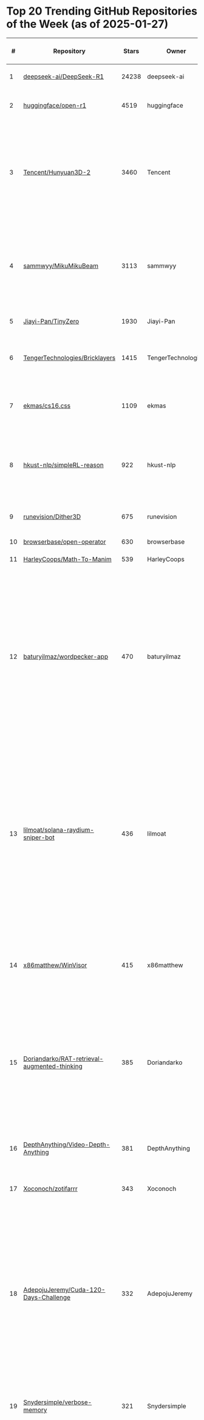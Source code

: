 # Top 20 Trending GitHub Repositories of the Week (as of 2025-01-27)

| # | Repository | Stars | Owner | Avatar | Description | Topics | URL | Created At | Updated At | Pushed At | Git URL | SSH URL | Clone URL | SVN URL | Homepage | Size | Language | Forks Count | Open Issues Count | Default Branch | License |
|---|------------|-------|-------|--------|-------------|--------|-----|------------|------------|-----------|---------|---------|-----------|---------|----------|------|----------|--------------|-------------------|----------------|---------|
| 1 | [deepseek-ai/DeepSeek-R1](https://github.com/deepseek-ai/DeepSeek-R1) | 24238 | deepseek-ai | ![deepseek-ai's avatar](https://avatars.githubusercontent.com/u/148330874?v=4) | No description | No topics | [https://github.com/deepseek-ai/DeepSeek-R1](https://github.com/deepseek-ai/DeepSeek-R1) | 2025-01-20T11:57:28Z | 2025-01-27T04:19:59Z | 2025-01-26T08:59:06Z | git://github.com/deepseek-ai/DeepSeek-R1.git | git@github.com:deepseek-ai/DeepSeek-R1.git | https://github.com/deepseek-ai/DeepSeek-R1.git | https://github.com/deepseek-ai/DeepSeek-R1 | No homepage | 1544 | No language specified | 1686 | 59 | main | MIT License |
| 2 | [huggingface/open-r1](https://github.com/huggingface/open-r1) | 4519 | huggingface | ![huggingface's avatar](https://avatars.githubusercontent.com/u/25720743?v=4) | Fully open reproduction of DeepSeek-R1 | No topics | [https://github.com/huggingface/open-r1](https://github.com/huggingface/open-r1) | 2025-01-24T15:44:11Z | 2025-01-27T04:18:44Z | 2025-01-26T17:48:07Z | git://github.com/huggingface/open-r1.git | git@github.com:huggingface/open-r1.git | https://github.com/huggingface/open-r1.git | https://github.com/huggingface/open-r1 | No homepage | 432 | Python | 362 | 26 | main | Apache License 2.0 |
| 3 | [Tencent/Hunyuan3D-2](https://github.com/Tencent/Hunyuan3D-2) | 3460 | Tencent | ![Tencent's avatar](https://avatars.githubusercontent.com/u/18461506?v=4) | High-Resolution 3D Assets Generation with Large Scale Hunyuan3D Diffusion Models. | 3d, 3d-aigc, 3d-generation, diffusion-models, hunyuan3d, image-to-3d, shape, shape-generation, text-to-3d, texture-generation | [https://github.com/Tencent/Hunyuan3D-2](https://github.com/Tencent/Hunyuan3D-2) | 2025-01-21T05:21:35Z | 2025-01-27T04:13:44Z | 2025-01-25T11:46:11Z | git://github.com/Tencent/Hunyuan3D-2.git | git@github.com:Tencent/Hunyuan3D-2.git | https://github.com/Tencent/Hunyuan3D-2.git | https://github.com/Tencent/Hunyuan3D-2 | https://3d.hunyuan.tencent.com/ | 69549 | Python | 208 | 16 | main | Other |
| 4 | [sammwyy/MikuMikuBeam](https://github.com/sammwyy/MikuMikuBeam) | 3113 | sammwyy | ![sammwyy's avatar](https://avatars.githubusercontent.com/u/44925968?v=4) | An open-source network stresser tool but it's Hatsune Miku | ddos, ddos-attack-tools, ddos-attacks, ddos-tool, ddoser, hatsune-miku, miku, stresses | [https://github.com/sammwyy/MikuMikuBeam](https://github.com/sammwyy/MikuMikuBeam) | 2025-01-20T02:45:30Z | 2025-01-27T03:30:27Z | 2025-01-27T02:18:47Z | git://github.com/sammwyy/MikuMikuBeam.git | git@github.com:sammwyy/MikuMikuBeam.git | https://github.com/sammwyy/MikuMikuBeam.git | https://github.com/sammwyy/MikuMikuBeam | No homepage | 4951 | TypeScript | 169 | 18 | main | MIT License |
| 5 | [Jiayi-Pan/TinyZero](https://github.com/Jiayi-Pan/TinyZero) | 1930 | Jiayi-Pan | ![Jiayi-Pan's avatar](https://avatars.githubusercontent.com/u/55055083?v=4) | No description | No topics | [https://github.com/Jiayi-Pan/TinyZero](https://github.com/Jiayi-Pan/TinyZero) | 2025-01-21T16:49:12Z | 2025-01-27T04:19:53Z | 2025-01-26T05:47:26Z | git://github.com/Jiayi-Pan/TinyZero.git | git@github.com:Jiayi-Pan/TinyZero.git | https://github.com/Jiayi-Pan/TinyZero.git | https://github.com/Jiayi-Pan/TinyZero | No homepage | 2401 | Python | 150 | 11 | main | Apache License 2.0 |
| 6 | [TengerTechnologies/Bricklayers](https://github.com/TengerTechnologies/Bricklayers) | 1415 | TengerTechnologies | ![TengerTechnologies's avatar](https://avatars.githubusercontent.com/u/45683060?v=4) | A processing script for Bricklayers in Prusaslicer and Orcaslicer | No topics | [https://github.com/TengerTechnologies/Bricklayers](https://github.com/TengerTechnologies/Bricklayers) | 2025-01-22T18:13:43Z | 2025-01-27T02:38:44Z | 2025-01-23T21:46:27Z | git://github.com/TengerTechnologies/Bricklayers.git | git@github.com:TengerTechnologies/Bricklayers.git | https://github.com/TengerTechnologies/Bricklayers.git | https://github.com/TengerTechnologies/Bricklayers | No homepage | 18 | Python | 288 | 38 | main | GNU General Public License v3.0 |
| 7 | [ekmas/cs16.css](https://github.com/ekmas/cs16.css) | 1109 | ekmas | ![ekmas's avatar](https://avatars.githubusercontent.com/u/110829653?v=4) | CSS library based on Counter Strike 1.6 UI. | counter-strike, cs-16, cs16, css-library, retro, retro-ui | [https://github.com/ekmas/cs16.css](https://github.com/ekmas/cs16.css) | 2025-01-22T14:36:59Z | 2025-01-27T04:19:16Z | 2025-01-25T18:25:40Z | git://github.com/ekmas/cs16.css.git | git@github.com:ekmas/cs16.css.git | https://github.com/ekmas/cs16.css.git | https://github.com/ekmas/cs16.css | https://cs16.samke.me/ | 113 | CSS | 24 | 2 | main | MIT License |
| 8 | [hkust-nlp/simpleRL-reason](https://github.com/hkust-nlp/simpleRL-reason) | 922 | hkust-nlp | ![hkust-nlp's avatar](https://avatars.githubusercontent.com/u/116073107?v=4) | This is a replicate of DeepSeek-R1-Zero and DeepSeek-R1 training on small models with limited data | No topics | [https://github.com/hkust-nlp/simpleRL-reason](https://github.com/hkust-nlp/simpleRL-reason) | 2025-01-25T07:16:58Z | 2025-01-27T04:15:36Z | 2025-01-27T03:39:05Z | git://github.com/hkust-nlp/simpleRL-reason.git | git@github.com:hkust-nlp/simpleRL-reason.git | https://github.com/hkust-nlp/simpleRL-reason.git | https://github.com/hkust-nlp/simpleRL-reason | No homepage | 12015 | Python | 67 | 7 | main | MIT License |
| 9 | [runevision/Dither3D](https://github.com/runevision/Dither3D) | 675 | runevision | ![runevision's avatar](https://avatars.githubusercontent.com/u/6685642?v=4) | Surface-Stable Fractal Dithering | No topics | [https://github.com/runevision/Dither3D](https://github.com/runevision/Dither3D) | 2025-01-23T15:08:31Z | 2025-01-27T04:13:26Z | 2025-01-25T10:48:59Z | git://github.com/runevision/Dither3D.git | git@github.com:runevision/Dither3D.git | https://github.com/runevision/Dither3D.git | https://github.com/runevision/Dither3D | No homepage | 2691 | ShaderLab | 42 | 0 | main | Mozilla Public License 2.0 |
| 10 | [browserbase/open-operator](https://github.com/browserbase/open-operator) | 630 | browserbase | ![browserbase's avatar](https://avatars.githubusercontent.com/u/158221360?v=4) | No description | No topics | [https://github.com/browserbase/open-operator](https://github.com/browserbase/open-operator) | 2025-01-23T23:36:18Z | 2025-01-27T03:53:59Z | 2025-01-25T18:33:08Z | git://github.com/browserbase/open-operator.git | git@github.com:browserbase/open-operator.git | https://github.com/browserbase/open-operator.git | https://github.com/browserbase/open-operator | https://operator.browserbase.com/ | 846 | TypeScript | 111 | 8 | main | No license |
| 11 | [HarleyCoops/Math-To-Manim](https://github.com/HarleyCoops/Math-To-Manim) | 539 | HarleyCoops | ![HarleyCoops's avatar](https://avatars.githubusercontent.com/u/76745467?v=4) | No description | No topics | [https://github.com/HarleyCoops/Math-To-Manim](https://github.com/HarleyCoops/Math-To-Manim) | 2025-01-20T11:04:50Z | 2025-01-27T03:58:10Z | 2025-01-26T17:11:45Z | git://github.com/HarleyCoops/Math-To-Manim.git | git@github.com:HarleyCoops/Math-To-Manim.git | https://github.com/HarleyCoops/Math-To-Manim.git | https://github.com/HarleyCoops/Math-To-Manim | No homepage | 1292 | Python | 53 | 1 | main | No license |
| 12 | [baturyilmaz/wordpecker-app](https://github.com/baturyilmaz/wordpecker-app) | 470 | baturyilmaz | ![baturyilmaz's avatar](https://avatars.githubusercontent.com/u/52473505?v=4) |  A personalized language-learning tool that combines Duolingo-style lessons with your own curated vocabulary lists. Seamlessly add words from books, articles, or videos, and revisit them through interactive quizzes and LLM-generated lessons.  | No topics | [https://github.com/baturyilmaz/wordpecker-app](https://github.com/baturyilmaz/wordpecker-app) | 2025-01-20T12:26:43Z | 2025-01-27T03:59:57Z | 2025-01-26T22:14:07Z | git://github.com/baturyilmaz/wordpecker-app.git | git@github.com:baturyilmaz/wordpecker-app.git | https://github.com/baturyilmaz/wordpecker-app.git | https://github.com/baturyilmaz/wordpecker-app | No homepage | 3313 | TypeScript | 15 | 2 | main | MIT License |
| 13 | [lilmoat/solana-raydium-sniper-bot](https://github.com/lilmoat/solana-raydium-sniper-bot) | 436 | lilmoat | ![lilmoat's avatar](https://avatars.githubusercontent.com/u/20272091?v=4) | The Solana Raydium Sniper Bot aims to catch new pools on Raydium and execute buy/sell transactions to make a profit. This Raydium sniper bot allows for manual and automated trading, giving users the flexibility to optimize their strategies and maximize returns. | bot, jito-bundle, raydium, snipingbot, solana, trading | [https://github.com/lilmoat/solana-raydium-sniper-bot](https://github.com/lilmoat/solana-raydium-sniper-bot) | 2025-01-21T19:28:47Z | 2025-01-27T04:04:40Z | 2025-01-25T21:11:00Z | git://github.com/lilmoat/solana-raydium-sniper-bot.git | git@github.com:lilmoat/solana-raydium-sniper-bot.git | https://github.com/lilmoat/solana-raydium-sniper-bot.git | https://github.com/lilmoat/solana-raydium-sniper-bot | No homepage | 2 | No language specified | 402 | 0 | main | No license |
| 14 | [x86matthew/WinVisor](https://github.com/x86matthew/WinVisor) | 415 | x86matthew | ![x86matthew's avatar](https://avatars.githubusercontent.com/u/111854665?v=4) | WinVisor - A hypervisor-based emulator for Windows x64 user-mode executables using Windows Hypervisor Platform API | No topics | [https://github.com/x86matthew/WinVisor](https://github.com/x86matthew/WinVisor) | 2025-01-22T22:47:35Z | 2025-01-27T03:46:31Z | 2025-01-23T19:42:41Z | git://github.com/x86matthew/WinVisor.git | git@github.com:x86matthew/WinVisor.git | https://github.com/x86matthew/WinVisor.git | https://github.com/x86matthew/WinVisor | No homepage | 665 | C++ | 27 | 0 | main | MIT License |
| 15 | [Doriandarko/RAT-retrieval-augmented-thinking](https://github.com/Doriandarko/RAT-retrieval-augmented-thinking) | 385 | Doriandarko | ![Doriandarko's avatar](https://avatars.githubusercontent.com/u/1247180?v=4) | RAT is a powerful tool that improves AI responses by leveraging DeepSeek's reasoning capabilities to guide other models through a structured thinking process. | No topics | [https://github.com/Doriandarko/RAT-retrieval-augmented-thinking](https://github.com/Doriandarko/RAT-retrieval-augmented-thinking) | 2025-01-23T19:00:55Z | 2025-01-27T03:58:22Z | 2025-01-24T18:45:56Z | git://github.com/Doriandarko/RAT-retrieval-augmented-thinking.git | git@github.com:Doriandarko/RAT-retrieval-augmented-thinking.git | https://github.com/Doriandarko/RAT-retrieval-augmented-thinking.git | https://github.com/Doriandarko/RAT-retrieval-augmented-thinking | No homepage | 33 | Python | 45 | 2 | main | MIT License |
| 16 | [DepthAnything/Video-Depth-Anything](https://github.com/DepthAnything/Video-Depth-Anything) | 381 | DepthAnything | ![DepthAnything's avatar](https://avatars.githubusercontent.com/u/172110102?v=4) | Video Depth Anything: Consistent Depth Estimation for Super-Long Videos | depth-estimation, monocular-depth-estimation, transformer, video-depth | [https://github.com/DepthAnything/Video-Depth-Anything](https://github.com/DepthAnything/Video-Depth-Anything) | 2025-01-21T12:38:10Z | 2025-01-27T03:45:11Z | 2025-01-23T13:48:58Z | git://github.com/DepthAnything/Video-Depth-Anything.git | git@github.com:DepthAnything/Video-Depth-Anything.git | https://github.com/DepthAnything/Video-Depth-Anything.git | https://github.com/DepthAnything/Video-Depth-Anything | https://videodepthanything.github.io/ | 7711 | Python | 19 | 9 | main | Apache License 2.0 |
| 17 | [Xoconoch/zotifarrr](https://github.com/Xoconoch/zotifarrr) | 343 | Xoconoch | ![Xoconoch's avatar](https://avatars.githubusercontent.com/u/93692082?v=4) | No description | No topics | [https://github.com/Xoconoch/zotifarrr](https://github.com/Xoconoch/zotifarrr) | 2025-01-24T01:56:25Z | 2025-01-27T00:08:15Z | 2025-01-27T00:08:11Z | git://github.com/Xoconoch/zotifarrr.git | git@github.com:Xoconoch/zotifarrr.git | https://github.com/Xoconoch/zotifarrr.git | https://github.com/Xoconoch/zotifarrr | No homepage | 160 | Python | 8 | 3 | main | No license |
| 18 | [AdepojuJeremy/Cuda-120-Days-Challenge](https://github.com/AdepojuJeremy/Cuda-120-Days-Challenge) | 332 | AdepojuJeremy | ![AdepojuJeremy's avatar](https://avatars.githubusercontent.com/u/22197463?v=4) | A 120-day CUDA learning plan covering daily concepts, exercises, pitfalls, and references (including “Programming Massively Parallel Processors”). Features six capstone projects to solidify GPU parallel programming, memory management, and performance optimization skills. | No topics | [https://github.com/AdepojuJeremy/Cuda-120-Days-Challenge](https://github.com/AdepojuJeremy/Cuda-120-Days-Challenge) | 2025-01-23T19:57:33Z | 2025-01-27T03:34:56Z | 2025-01-25T22:20:53Z | git://github.com/AdepojuJeremy/Cuda-120-Days-Challenge.git | git@github.com:AdepojuJeremy/Cuda-120-Days-Challenge.git | https://github.com/AdepojuJeremy/Cuda-120-Days-Challenge.git | https://github.com/AdepojuJeremy/Cuda-120-Days-Challenge | No homepage | 55 | Shell | 29 | 0 | main | MIT License |
| 19 | [Snydersimple/verbose-memory](https://github.com/Snydersimple/verbose-memory) | 321 | Snydersimple | ![Snydersimple's avatar](https://avatars.githubusercontent.com/u/24957879?v=4) | No description | No topics | [https://github.com/Snydersimple/verbose-memory](https://github.com/Snydersimple/verbose-memory) | 2025-01-24T16:01:56Z | 2025-01-26T23:44:18Z | 2025-01-24T16:32:00Z | git://github.com/Snydersimple/verbose-memory.git | git@github.com:Snydersimple/verbose-memory.git | https://github.com/Snydersimple/verbose-memory.git | https://github.com/Snydersimple/verbose-memory | No homepage | 303 | No language specified | 239 | 0 | main | No license |
| 20 | [diego2001060/CosmicStar](https://github.com/diego2001060/CosmicStar) | 317 | diego2001060 | ![diego2001060's avatar](https://avatars.githubusercontent.com/u/53411194?v=4) | Solana Airdr0p Bot. This bot can autoget airdrop token, supports network Solana. is an efficient and secure solution for automated trading, coins on the Solana blockchain. Utilizing premium APIs and Chromedriver, this bot automates trading operations web interfaces of popular exchanges. | airdrop-claim-bot, crypto-airdrop-soft, solana, solana-airdrop-searcher, solana-airdrops, solana-airdrops-bot, solana-airdrops-minter, solana-autobuy, solana-nft, solana-nft-bot, solana-nft-generator, solana-nft-market-tools, solana-nft-mint, solana-token-creator, solana-tool-free, solana-volume-bot | [https://github.com/diego2001060/CosmicStar](https://github.com/diego2001060/CosmicStar) | 2025-01-23T01:53:34Z | 2025-01-26T06:56:29Z | 2025-01-23T01:53:41Z | git://github.com/diego2001060/CosmicStar.git | git@github.com:diego2001060/CosmicStar.git | https://github.com/diego2001060/CosmicStar.git | https://github.com/diego2001060/CosmicStar | https://github.com | 297 | No language specified | 0 | 0 | branch | No license |